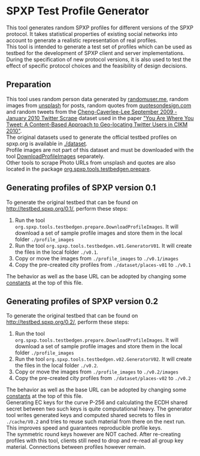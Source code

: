 # SPXP Test Profile Generator
This tool generates random SPXP profiles for different versions of the SPXP
protocol. It takes statistical properties of existing social networks into
account to generate a realistic representation of real profiles.  
This tool is intended to generate a test set of profiles which can be used as
testbed for the development of SPXP client and server implementations.  
During the specification of new protocol versions, it is also used to test the
effect of specific protocol choices and the feasibility of design decisions.


## Preparation
This tool uses random person data generated by [randomuser.me](https://randomuser.me/),
random images from [unsplash](https://unsplash.com) for posts, random quotes
from [quotesondesign.com](http://quotesondesign.com) and random tweets from
the [Cheng-Caverlee-Lee September 2009 - January 2010 Twitter Scrape](https://archive.org/details/twitter_cikm_2010)
dataset used in the paper ["You Are Where You Tweet: A Content-Based Approach
to Geo-locating Twitter Users in CIKM 2010"](http://faculty.cse.tamu.edu/caverlee/pubs/cheng10cikm.pdf).  
The original datasets used to generate the official testbed profiles on spxp.org
is available in [./dataset](./dataset).  
Profile images are not part of this dataset and must be downloaded with the
tool [DownloadProfileImages](./src/main/java/org/spxp/tools/testbedgen/prepare/DownloadProfileImages.java)
separately.  
Other tools to scrape Photo URLs from unsplash and quotes are also located in
the package [org.spxp.tools.testbedgen.prepare](./src/main/java/org/spxp/tools/testbedgen/prepare/).


## Generating profiles of SPXP version 0.1
To generate the original testbed that can be found on http://testbed.spxp.org/0.1/,
perform these steps:

1. Run the tool `org.spxp.tools.testbedgen.prepare.DownloadProfileImages`.
It will download a set of sample profile images and store them in the local
folder `./profile_images`
2. Run the tool `org.spxp.tools.testbedgen.v01.GeneratorV01`. It will create the
files in the local folder `./v0.1`.
3. Copy or move the images from `./profile_images` to `./v0.1/images`
4. Copy the pre-created city profiles from `./dataset/places-v01` to `./v0.1`

The behavior as well as the base URL can be adopted by changing some
[constants](./src/main/java/org/spxp/tools/testbedgen/v01/GeneratorV01.java#L21)
at the top of this file.


## Generating profiles of SPXP version 0.2
To generate the original testbed that can be found on http://testbed.spxp.org/0.2/,
perform these steps:

1. Run the tool `org.spxp.tools.testbedgen.prepare.DownloadProfileImages`.
It will download a set of sample profile images and store them in the local
folder `./profile_images`
2. Run the tool `org.spxp.tools.testbedgen.v02.GeneratorV02`. It will create the
files in the local folder `./v0.2`.
3. Copy or move the images from `./profile_images` to `./v0.2/images`
4. Copy the pre-created city profiles from `./dataset/places-v02` to `./v0.2`

The behavior as well as the base URL can be adopted by changing some
[constants](./src/main/java/org/spxp/tools/testbedgen/v02/GeneratorV02.java#L43)
at the top of this file.  
Generating EC keys for the curve P-256 and calculating the ECDH shared secret
between two such keys is quite computational heavy. The generator tool writes
generated keys and computed shared secrets to files in `./cache/V0.2` and tries
to reuse such material from there on the next run. This improves speed and
guarantees reproducible profile keys.  
The symmetric round keys however are NOT cached. After re-creating profiles with
this tool, clients still need to drop and re-read all group key material.
Connections between profiles however remain.


